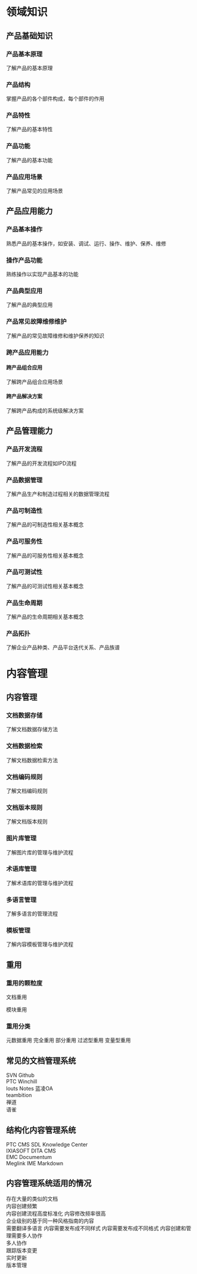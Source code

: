 # 领域知识		

## 产品基础知识

### 产品基本原理

了解产品的基本原理

### 产品结构

掌握产品的各个部件构成，每个部件的作用

### 产品特性

了解产品的基本特性

### 产品功能

了解产品的基本功能

### 产品应用场景

了解产品常见的应用场景

## 产品应用能力

### 产品基本操作

熟悉产品的基本操作，如安装、调试、运行、操作、维护、保养、维修

### 操作产品功能

熟练操作以实现产品基本的功能

### 产品典型应用

了解产品的典型应用

### 产品常见故障维修维护

了解产品的常见故障维修和维护保养的知识

### 跨产品应用能力

#### 跨产品组合应用

了解跨产品组合应用场景

#### 跨产品解决方案

了解跨产品构成的系统级解决方案

## 产品管理能力

### 产品开发流程

了解产品的开发流程如IPD流程

### 产品数据管理

了解产品生产和制造过程相关的数据管理流程

### 产品可制造性

了解产品的可制造性相关基本概念

### 产品可服务性

了解产品的可服务性相关基本概念

### 产品可测试性

了解产品的可测试性相关基本概念

### 产品生命周期

了解产品的生命周期相关基本概念

### 产品拓扑

了解企业产品种类、产品平台迭代关系、产品族谱

# 内容管理		

## 内容管理

### 文档数据存储

了解文档数据存储方法

### 文档数据检索

了解文档数据检索方法

### 文档编码规则

了解文档编码规则

### 文档版本规则

了解文档版本规则

### 图片库管理

了解图片库的管理与维护流程

### 术语库管理

了解术语库的管理与维护流程

### 多语言管理

了解多语言的管理流程

### 模板管理

了解内容模板管理与维护流程

## 重用

### 重用的颗粒度

文档重用

模块重用

### 重用分类

元数据重用
完全重用
部分重用
过滤型重用
变量型重用

## 常见的文档管理系统

SVN	
Github	
PTC Winchill	
louts Notes	
蓝凌OA	
teambition	
禅道	
语雀	
		

## 结构化内容管理系统	

PTC CMS	
SDL Knowledge Center	
IXIASOFT DITA CMS	
EMC Documentum	
Meglink IME	
Markdown
		

## 内容管理系统适用的情况

存在大量的类似的文档	
内容创建频繁	
内容创建流程高度标准化	
内容修改频率很高	
企业级别的基于同一种风格指南的内容	
需要翻译多语言	
内容需要发布成不同样式	
内容需要发布成不同格式	
内容创建和管理需要多人协作	
多人协作	
跟踪版本变更	
实时更新	
版本管理	